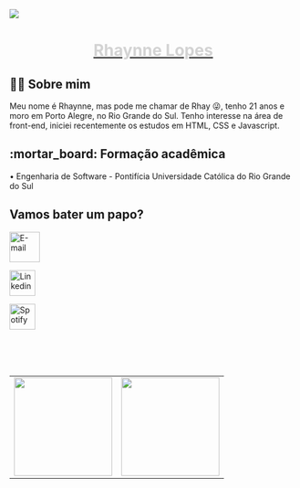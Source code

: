 ![](https://komarev.com/ghpvc/?username=rhaynnelopes&color=lightgrey&label=visitas)

<a href="https://www.linkedin.com/in/rhaynnelopes/"><h1 align="center"> <p style="color:lightgrey">Rhaynne Lopes </h1></a></p>


<h2> 🧙🏻 Sobre mim </h2>

Meu nome é Rhaynne, mas pode me chamar de Rhay 😜, tenho 21 anos e moro em Porto Alegre, no Rio Grande do Sul. Tenho interesse na área de front-end, iniciei recentemente os estudos em HTML, CSS e Javascript.

 <h2>:mortar_board: Formação acadêmica</h2>
  • Engenharia de Software - Pontifícia Universidade Católica do Rio Grande do Sul

<h2> Vamos bater um papo? </h2>

<p><a href="mailto:rhaynnelopes@hotmail.com">
    <img height='53' img alt="E-mail" src="https://i.postimg.cc/25VPH8BZ/aplicativo-de-caixa-de-entrada-de-correio-1.png">
  </a>  <p/>

<p><a href="https://www.linkedin.com/in/rhaynnelopes/">
    <img height='45' img alt="Linkedin" src="https://i.postimg.cc/xj49Yh9Y/linkedin.png">
  </a>  <p/>
  
<p><a href="https://open.spotify.com/user/12165267481?si=339d511c898e448c">
    <img height='45' img alt="Spotify" src="https://i.postimg.cc/3NcGF1Mp/spotify.png">
  </a>  <p/>
  
  
<br>
<br>
<br>

<table align='center'>
  <row>
    <td>
     <!-- Card -->
      <img height='172' src='https://github-readme-stats.vercel.app/api/top-langs/?username=rhaynnelopes&layout=compact&theme=dark'>
    </td>
    <td>
      <img height='172' src='https://github-readme-stats.vercel.app/api?username=rhaynnelopes&show_icons=true&theme=dark'>
    </td>
  </row>
</table>
<br/>
<br/> 
<br/>
